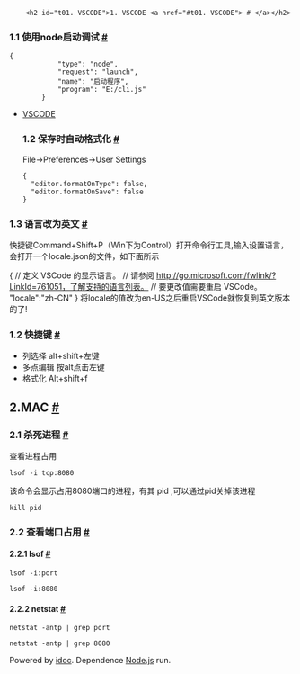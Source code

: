 
        <h2 id="t01. VSCODE">1. VSCODE <a href="#t01. VSCODE"> # </a></h2>
<h3 id="t11.1 &#x4F7F;&#x7528;node&#x542F;&#x52A8;&#x8C03;&#x8BD5;">1.1 &#x4F7F;&#x7528;node&#x542F;&#x52A8;&#x8C03;&#x8BD5; <a href="#t11.1 &#x4F7F;&#x7528;node&#x542F;&#x52A8;&#x8C03;&#x8BD5;"> # </a></h3>
<pre><code>{
            &quot;type&quot;: &quot;node&quot;,
            &quot;request&quot;: &quot;launch&quot;,
            &quot;name&quot;: &quot;&#x542F;&#x52A8;&#x7A0B;&#x5E8F;&quot;,
            &quot;program&quot;: &quot;E:/cli.js&quot;
        }
</code></pre><ul>
<li><a href="https://cnodejs.org/topic/58f376fec749f63d48fe9548">VSCODE</a><h3 id="t21.2 &#x4FDD;&#x5B58;&#x65F6;&#x81EA;&#x52A8;&#x683C;&#x5F0F;&#x5316;">1.2 &#x4FDD;&#x5B58;&#x65F6;&#x81EA;&#x52A8;&#x683C;&#x5F0F;&#x5316; <a href="#t21.2 &#x4FDD;&#x5B58;&#x65F6;&#x81EA;&#x52A8;&#x683C;&#x5F0F;&#x5316;"> # </a></h3>
File-&gt;Preferences-&gt;User Settings<pre><code class="lang-json">{
  <span class="hljs-attr">&quot;editor.formatOnType&quot;</span>: <span class="hljs-literal">false</span>,
  <span class="hljs-attr">&quot;editor.formatOnSave&quot;</span>: <span class="hljs-literal">false</span>
}
</code></pre>
</li>
</ul>
<h3 id="t31.3 &#x8BED;&#x8A00;&#x6539;&#x4E3A;&#x82F1;&#x6587;">1.3 &#x8BED;&#x8A00;&#x6539;&#x4E3A;&#x82F1;&#x6587; <a href="#t31.3 &#x8BED;&#x8A00;&#x6539;&#x4E3A;&#x82F1;&#x6587;"> # </a></h3>
<p>&#x5FEB;&#x6377;&#x952E;Command+Shift+P&#xFF08;Win&#x4E0B;&#x4E3A;Control&#xFF09;&#x6253;&#x5F00;&#x547D;&#x4EE4;&#x884C;&#x5DE5;&#x5177;,&#x8F93;&#x5165;&#x8BBE;&#x7F6E;&#x8BED;&#x8A00;&#xFF0C;&#x4F1A;&#x6253;&#x5F00;&#x4E00;&#x4E2A;locale.json&#x7684;&#x6587;&#x4EF6;&#xFF0C;&#x5982;&#x4E0B;&#x9762;&#x6240;&#x793A;</p>
<p>{
 // &#x5B9A;&#x4E49; VSCode &#x7684;&#x663E;&#x793A;&#x8BED;&#x8A00;&#x3002;
 // &#x8BF7;&#x53C2;&#x9605; <a href="http://go.microsoft.com/fwlink/?LinkId=761051&#xFF0C;&#x4E86;&#x89E3;&#x652F;&#x6301;&#x7684;&#x8BED;&#x8A00;&#x5217;&#x8868;&#x3002;">http://go.microsoft.com/fwlink/?LinkId=761051&#xFF0C;&#x4E86;&#x89E3;&#x652F;&#x6301;&#x7684;&#x8BED;&#x8A00;&#x5217;&#x8868;&#x3002;</a>
 // &#x8981;&#x66F4;&#x6539;&#x503C;&#x9700;&#x8981;&#x91CD;&#x542F; VSCode&#x3002;
 &quot;locale&quot;:&quot;zh-CN&quot; 
}
&#x5C06;locale&#x7684;&#x503C;&#x6539;&#x4E3A;en-US&#x4E4B;&#x540E;&#x91CD;&#x542F;VSCode&#x5C31;&#x6062;&#x590D;&#x5230;&#x82F1;&#x6587;&#x7248;&#x672C;&#x7684;&#x4E86;!</p>
<h3 id="t41.2 &#x5FEB;&#x6377;&#x952E;">1.2 &#x5FEB;&#x6377;&#x952E; <a href="#t41.2 &#x5FEB;&#x6377;&#x952E;"> # </a></h3>
<ul>
<li>&#x5217;&#x9009;&#x62E9; alt+shift+&#x5DE6;&#x952E;</li>
<li>&#x591A;&#x70B9;&#x7F16;&#x8F91; &#x6309;alt&#x70B9;&#x51FB;&#x5DE6;&#x952E;</li>
<li>&#x683C;&#x5F0F;&#x5316; Alt+shift+f</li>
</ul>
<h2 id="t52.MAC">2.MAC <a href="#t52.MAC"> # </a></h2>
<h3 id="t62.1 &#x6740;&#x6B7B;&#x8FDB;&#x7A0B;">2.1 &#x6740;&#x6B7B;&#x8FDB;&#x7A0B; <a href="#t62.1 &#x6740;&#x6B7B;&#x8FDB;&#x7A0B;"> # </a></h3>
<p>&#x67E5;&#x770B;&#x8FDB;&#x7A0B;&#x5360;&#x7528;</p>
<pre><code class="lang-javascript">lsof -i tcp:<span class="hljs-number">8080</span> 
</code></pre>
<p>&#x8BE5;&#x547D;&#x4EE4;&#x4F1A;&#x663E;&#x793A;&#x5360;&#x7528;8080&#x7AEF;&#x53E3;&#x7684;&#x8FDB;&#x7A0B;&#xFF0C;&#x6709;&#x5176; pid ,&#x53EF;&#x4EE5;&#x901A;&#x8FC7;pid&#x5173;&#x6389;&#x8BE5;&#x8FDB;&#x7A0B;</p>
<pre><code class="lang-javascript">kill pid
</code></pre>
<h3 id="t72.2 &#x67E5;&#x770B;&#x7AEF;&#x53E3;&#x5360;&#x7528;">2.2 &#x67E5;&#x770B;&#x7AEF;&#x53E3;&#x5360;&#x7528; <a href="#t72.2 &#x67E5;&#x770B;&#x7AEF;&#x53E3;&#x5360;&#x7528;"> # </a></h3>
<h4 id="t82.2.1 lsof">2.2.1 lsof <a href="#t82.2.1 lsof"> # </a></h4>
<pre><code>lsof -i:port
</code></pre><pre><code>lsof -i:8080
</code></pre><h4 id="t92.2.2 netstat">2.2.2 netstat <a href="#t92.2.2 netstat"> # </a></h4>
<pre><code>netstat -antp | grep port
</code></pre><pre><code>netstat -antp | grep 8080
</code></pre>
        <div class="copyright">Powered by <a href="https://github.com/jaywcjlove/idoc" target="_blank">idoc</a>. Dependence <a href="https://nodejs.org">Node.js</a> run.</div>
    
